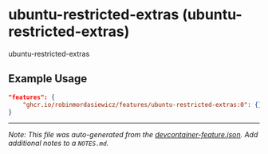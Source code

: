 
# ubuntu-restricted-extras (ubuntu-restricted-extras)

ubuntu-restricted-extras

## Example Usage

```json
"features": {
    "ghcr.io/robinmordasiewicz/features/ubuntu-restricted-extras:0": {}
}
```





---

_Note: This file was auto-generated from the [devcontainer-feature.json](https://github.com/robinmordasiewicz/features/blob/main/src/ubuntu-restricted-extras/devcontainer-feature.json).  Add additional notes to a `NOTES.md`._

